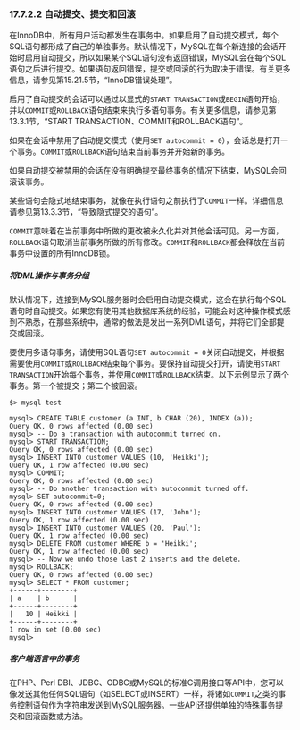 ### 17.7.2.2 自动提交、提交和回滚

在InnoDB中，所有用户活动都发生在事务中。如果启用了自动提交模式，每个SQL语句都形成了自己的单独事务。默认情况下，MySQL在每个新连接的会话开始时启用自动提交，所以如果某个SQL语句没有返回错误，MySQL会在每个SQL语句之后进行提交。如果语句返回错误，提交或回滚的行为取决于错误。有关更多信息，请参见第15.21.5节，“InnoDB错误处理”。

启用了自动提交的会话可以通过以显式的`START TRANSACTION`或`BEGIN`语句开始，并以`COMMIT`或`ROLLBACK`语句结束来执行多语句事务。有关更多信息，请参见第13.3.1节，“START TRANSACTION、COMMIT和ROLLBACK语句”。

如果在会话中禁用了自动提交模式（使用`SET autocommit = 0`），会话总是打开一个事务。`COMMIT`或`ROLLBACK`语句结束当前事务并开始新的事务。

如果自动提交被禁用的会话在没有明确提交最终事务的情况下结束，MySQL会回滚该事务。

某些语句会隐式地结束事务，就像在执行语句之前执行了`COMMIT`一样。详细信息请参见第13.3.3节，“导致隐式提交的语句”。

`COMMIT`意味着在当前事务中所做的更改被永久化并对其他会话可见。另一方面，`ROLLBACK`语句取消当前事务所做的所有修改。`COMMIT`和`ROLLBACK`都会释放在当前事务中设置的所有InnoDB锁。

##### 将DML操作与事务分组

默认情况下，连接到MySQL服务器时会启用自动提交模式，这会在执行每个SQL语句时自动提交。如果您有使用其他数据库系统的经验，可能会对这种操作模式感到不熟悉，在那些系统中，通常的做法是发出一系列DML语句，并将它们全部提交或回滚。

要使用多语句事务，请使用SQL语句`SET autocommit = 0`关闭自动提交，并根据需要使用`COMMIT`或`ROLLBACK`结束每个事务。要保持自动提交打开，请使用`START TRANSACTION`开始每个事务，并使用`COMMIT`或`ROLLBACK`结束。以下示例显示了两个事务。第一个被提交；第二个被回滚。

```mysql
$> mysql test
```

```mysql
mysql> CREATE TABLE customer (a INT, b CHAR (20), INDEX (a));
Query OK, 0 rows affected (0.00 sec)
mysql> -- Do a transaction with autocommit turned on.
mysql> START TRANSACTION;
Query OK, 0 rows affected (0.00 sec)
mysql> INSERT INTO customer VALUES (10, 'Heikki');
Query OK, 1 row affected (0.00 sec)
mysql> COMMIT;
Query OK, 0 rows affected (0.00 sec)
mysql> -- Do another transaction with autocommit turned off.
mysql> SET autocommit=0;
Query OK, 0 rows affected (0.00 sec)
mysql> INSERT INTO customer VALUES (17, 'John');
Query OK, 1 row affected (0.00 sec)
mysql> INSERT INTO customer VALUES (20, 'Paul');
Query OK, 1 row affected (0.00 sec)
mysql> DELETE FROM customer WHERE b = 'Heikki';
Query OK, 1 row affected (0.00 sec)
mysql> -- Now we undo those last 2 inserts and the delete.
mysql> ROLLBACK;
Query OK, 0 rows affected (0.00 sec)
mysql> SELECT * FROM customer;
+------+--------+
| a    | b      |
+------+--------+
|   10 | Heikki |
+------+--------+
1 row in set (0.00 sec)
mysql>
```



##### 客户端语言中的事务

在PHP、Perl DBI、JDBC、ODBC或MySQL的标准C调用接口等API中，您可以像发送其他任何SQL语句（如SELECT或INSERT）一样，将诸如`COMMIT`之类的事务控制语句作为字符串发送到MySQL服务器。一些API还提供单独的特殊事务提交和回滚函数或方法。
